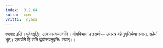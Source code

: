 ```yaml
---
index:  3.2.64
sutra:  वहश्च
vritti:  nyasa
---
```


`पृष्ठवाट्` इति। पूर्ववद्वृद्धिः, ढत्वजश्त्वचर्त्वानि। योगविभागं उत्तरार्थः-- उत्तरत्र बहेनुवृत्तिर्यथा स्यात्, सहेर्मा भूत्। एकयोगे हि सति द्वयोरप्यनुवृत्तिः स्यात्।।

